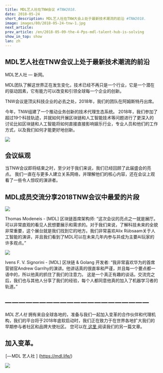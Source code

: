 ```yaml
---
title: MDL艺人社在TNW会议 #TNW2018.
date: 2018-05-24
short_description: MDL艺人社在TNW大会上处于最新技术潮流的前沿 #TNW2018.
image: images/80/2018-05-24-tnw-1.jpg
next_article:
prev_article: /en/2018-05-09-the-4-Pps-mdl-talent-hub-is-solving
show_in_top: show
lan: zh
---
```




## MDL艺人社在TNW会议上处于最新技术潮流的前沿

MDL艺人社 — 新网。

MDL团队了解这世界正在发生变化，技术已经不再只是一个行业，它是一个潜在的驱动因素，它有能力可以改变和引领全球每一个企业的创新。

TNW会议是顶尖科技企业的必去之处，2018年，我们的团队在阿姆斯特丹出席。

今年，TNW组建了一个推动业务创新的技术代理生态系统。
2018年，我们参加了超过19个科技轨迹，并就如何开展区块链和人工智能技术等问题进行了更深入的讨论比如区块链和人工智能将如何直接直接影响娱乐行业，专业人员和他们的工作方式，以及我们如何才能更好地创新。


![](/images/80/2018-05-24-tnw-2.jpg)

## 会议纵观

当TNW会议即将结束之时，至少对于我们来说，我们已经回顾了此届盛会的亮点。
我们一直在与更多人建立关系网络，并理解他们的核心内容，还在会议上观看了一些令人惊叹的演讲者。

## MDL成员交流分享2018TNW会议中最爱的片段

![](/images/2018-05-24-tnw-thomasmodeneis.jpg)

Thomas Modeneis - [MDL] 区块链首席架构师: “这次会议的亮点之一就是展厅。可以非常直观的看见人民想要展示和需求的。对于我们来说，了解科技未来的全貌非常重要，这个展台就是我们找到它的地方。我们非常喜欢Alix Rübsaam关于人工智能的演讲，并且我们看到了MDL可以在未来几年内参与并成为主要AI玩家的许多观点。”


![](/images/2018-05-24-tnw-ivens-signorini.jpg)

Ivens F. V. Signorini - [MDL] 区块链 & Golang 开发者: “我非常喜欢华为的首席营销官Andrew Garrihy的演讲。他讲话真的很直率和严谨，并且每一个要点都一语中的，所以他真的抓住了我们的注意力。
这是一个真正有趣的谈话。交流完之后，我们也与其他人分享了我们的经验，每个人都同意他真的加入了机器学习者的轨道。”




## — — — — — — — — — — — — — — — — — — — — —

*MDL艺人社* 拥有来自全球各地的，准备与我们一起加入变革的合作伙伴和代理机构，我们的平台将于2018年底软启动时，我们正在致力于在世界各地扩大我们的早期参与者社区和品牌大使社区。
您可以在[ 这里 ](https://medium.com/@dd_96182/mdl-talent-hub-influencers-performers-take-note-978f03924621)阅读我们的另一篇文章。

## 加入变革。

 [— MDL 艺人社 ] (https://mdl.life/)

![](/images/2018-05-05-mdl-talent-hub-influencers-performers.gif)

